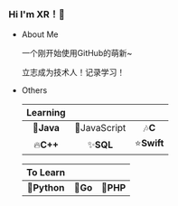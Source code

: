 ### Hi I'm XR！👋

- About Me

  一个刚开始使用GitHub的萌新~

  立志成为技术人！记录学习！

- Others

  |    Learning     |                          |                 |
  | :-------------: | :----------------------: | :-------------: |
  | :star2:**​Java** | :musical_note:JavaScript |  :notes:**C**   |
  |  :fire:**C++​**  |    :sparkles:**SQL​**     | :star:**Swift**​ |

  |      To Learn      |                |                 |
  | :----------------: | :------------: | :-------------: |
  | :muscle:**Python** | **:muscle:Go** | **:muscle:PHP** |

  



